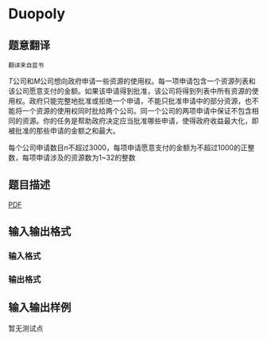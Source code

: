 # Duopoly

## 题意翻译

`翻译来自蓝书`

$T$公司和$M$公司想向政府申请一些资源的使用权。每一项申请包含一个资源列表和该公司愿意支付的金额。如果该申请得到批准，该公司将得到列表中所有资源的使用权。政府只能完整地批准或拒绝一个申请，不能只批准申请中的部分资源，也不能将一个资源的使用权同时批给两个公司。同一个公司的两项申请中保证不包含相同的资源。你的任务是帮助政府决定应当批准哪些申请，使得政府收益最大化，即被批准的那些申请的金额之和最大。

每个公司申请数目$n$不超过$3000$，每项申请愿意支付的金额为不超过$1000$的正整数，每项申请涉及的资源数为$1$~$32$的整数

## 题目描述

[problemUrl]: https://uva.onlinejudge.org/index.php?option=com_onlinejudge&Itemid=8&category=247&page=show_problem&problem=3653

[PDF](https://uva.onlinejudge.org/external/12/p1212.pdf)

## 输入输出格式

### 输入格式

### 输出格式

## 输入输出样例

暂无测试点

